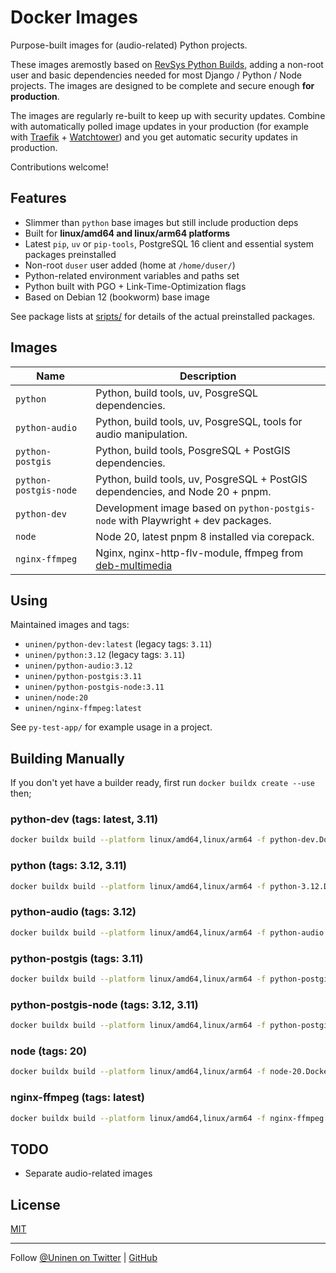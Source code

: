 # Docker Images

Purpose-built images for (audio-related) Python projects.

These images aremostly based on [RevSys Python Builds](https://github.com/revsys/optimized-python-docker), adding a non-root user and basic dependencies needed for most Django / Python / Node projects. The images are designed to be complete and secure enough **for production**.

The images are regularly re-built to keep up with security updates. Combine with automatically polled image updates in your production (for example with [Traefik](https://traefik.io/) + [Watchtower](https://containrrr.dev/watchtower/)) and you get automatic security updates in production.

Contributions welcome!

## Features

- Slimmer than `python` base images but still include production deps
- Built for **linux/amd64 and linux/arm64 platforms**
- Latest `pip`, `uv` or `pip-tools`, PostgreSQL 16 client and essential system packages preinstalled
- Non-root `duser` user added (home at `/home/duser/`)
- Python-related environment variables and paths set
- Python built with PGO + Link-Time-Optimization flags
- Based on Debian 12 (bookworm) base image

See package lists at [sripts/](scripts/) for details of the actual preinstalled packages.

## Images

| Name                   | Description                                                                                 |
| ---------------------- | ------------------------------------------------------------------------------------------- |
| `python`               | Python, build tools, uv, PosgreSQL dependencies.                                            |
| `python-audio`         | Python, build tools, uv, PosgreSQL, tools for audio manipulation.                           |
| `python-postgis`       | Python, build tools, PosgreSQL + PostGIS dependencies.                                      |
| `python-postgis-node ` | Python, build tools, uv, PosgreSQL + PostGIS dependencies, and Node 20 + pnpm.              |
| `python-dev`           | Development image based on `python-postgis-node` with Playwright + dev packages.            |
| `node`                 | Node 20, latest pnpm 8 installed via corepack.                                              |
| `nginx-ffmpeg`         | Nginx, nginx-http-flv-module, ffmpeg from [deb-multimedia](https://www.deb-multimedia.org/) |

## Using

Maintained images and tags:

- `uninen/python-dev:latest` (legacy tags: `3.11`)
- `uninen/python:3.12` (legacy tags: `3.11`)
- `uninen/python-audio:3.12`
- `uninen/python-postgis:3.11`
- `uninen/python-postgis-node:3.11`
- `uninen/node:20`
- `uninen/nginx-ffmpeg:latest`

See `py-test-app/` for example usage in a project.

## Building Manually

If you don't yet have a builder ready, first run `docker buildx create --use` then;

### python-dev (tags: latest, 3.11)

```sh
docker buildx build --platform linux/amd64,linux/arm64 -f python-dev.Dockerfile -t uninen/python-dev:latest . --push
```

### python (tags: 3.12, 3.11)

```sh
docker buildx build --platform linux/amd64,linux/arm64 -f python-3.12.Dockerfile -t uninen/python:3.12 . --push
```

### python-audio (tags: 3.12)

```sh
docker buildx build --platform linux/amd64,linux/arm64 -f python-audio.Dockerfile -t uninen/python-audio:3.12 . --push
```

### python-postgis (tags: 3.11)

```sh
docker buildx build --platform linux/amd64,linux/arm64 -f python-postgis-3.11.Dockerfile -t uninen/python-postgis:3.11 . --push
```

### python-postgis-node (tags: 3.12, 3.11)

```sh
docker buildx build --platform linux/amd64,linux/arm64 -f python-postgis-node.Dockerfile -t uninen/python-postgis-node:3.12 . --push
```

### node (tags: 20)

```sh
docker buildx build --platform linux/amd64,linux/arm64 -f node-20.Dockerfile -t uninen/node:20 . --push
```

### nginx-ffmpeg (tags: latest)

```sh
docker buildx build --platform linux/amd64,linux/arm64 -f nginx-ffmpeg.Dockerfile -t uninen/node:20 . --push
```

## TODO

- Separate audio-related images

## License

[MIT](./LICENCE)

---

Follow [@Uninen on Twitter](https://twitter.com/uninen) | [GitHub](https://github.com/Uninen)
